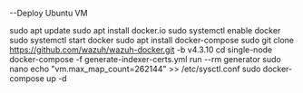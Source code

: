 --Deploy Ubuntu VM

sudo apt update
sudo apt install docker.io
sudo systemctl enable docker
sudo systemctl start docker
sudo apt install docker-compose
sudo git clone https://github.com/wazuh/wazuh-docker.git -b v4.3.10
cd single-node
docker-compose -f generate-indexer-certs.yml run --rm generator
sudo nano echo "vm.max_map_count=262144" >> /etc/sysctl.conf
sudo docker-compose up -d
